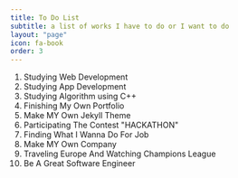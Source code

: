 ```yaml
---
title: To Do List
subtitle: a list of works I have to do or I want to do
layout: "page"
icon: fa-book
order: 3
---
```


1. Studying Web Development
2. Studying App Development
3. Studying Algorithm using C++
4. Finishing My Own Portfolio
5. Make MY Own Jekyll Theme 
6. Participating The Contest "HACKATHON"
7. Finding What I Wanna Do For Job
8. Make MY Own Company
9. Traveling Europe And Watching Champions League
10. Be A Great Software Engineer
